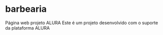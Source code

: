 # barbearia
Página web projeto ALURA
Este é um projeto desenvolvido com o suporte da plataforma ALURA
